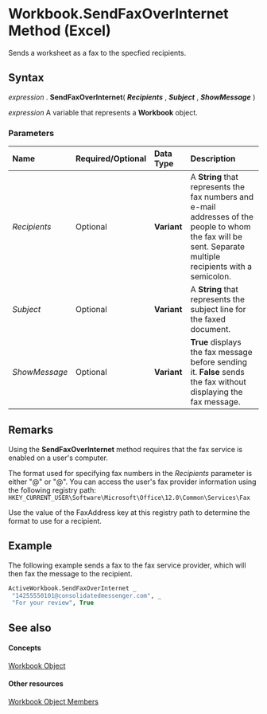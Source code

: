 
# Workbook.SendFaxOverInternet Method (Excel)

Sends a worksheet as a fax to the specfied recipients.


## Syntax

 _expression_ . **SendFaxOverInternet**( **_Recipients_** , **_Subject_** , **_ShowMessage_** )

 _expression_ A variable that represents a **Workbook** object.


### Parameters



|**Name**|**Required/Optional**|**Data Type**|**Description**|
|:-----|:-----|:-----|:-----|
| _Recipients_|Optional| **Variant**|A  **String** that represents the fax numbers and e-mail addresses of the people to whom the fax will be sent. Separate multiple recipients with a semicolon.|
| _Subject_|Optional| **Variant**|A  **String** that represents the subject line for the faxed document.|
| _ShowMessage_|Optional| **Variant**| **True** displays the fax message before sending it. **False** sends the fax without displaying the fax message.|

## Remarks

Using the  **SendFaxOverInternet** method requires that the fax service is enabled on a user's computer.

The format used for specifying fax numbers in the  _Recipients_ parameter is either "<recipientsfaxnumber>@<usersfaxprovider>" or "<recipientsname>@<recipientsfaxnumber>". You can access the user's fax provider information using the following registry path: `HKEY_CURRENT_USER\Software\Microsoft\Office\12.0\Common\Services\Fax`

Use the value of the FaxAddress key at this registry path to determine the format to use for a recipient.


## Example

The following example sends a fax to the fax service provider, which will then fax the message to the recipient.


```vb
ActiveWorkbook.SendFaxOverInternet _ 
 "14255550101@consolidatedmessenger.com", _ 
 "For your review", True
```


## See also


#### Concepts


[Workbook Object](8c00aa60-c974-eed3-0812-3c9625eb0d4c.md)
#### Other resources


[Workbook Object Members](dce102a3-25de-3ff4-2ce5-bc56e08baca7.md)
